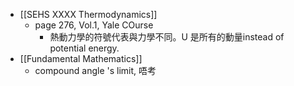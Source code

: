 - [[SEHS XXXX Thermodynamics]]
	- page 276, Vol.1,   Yale COurse
		- 熱動力學的符號代表與力學不同。U 是所有的動量instead of potential energy.
- [[Fundamental Mathematics]]
	- compound angle 's limit, 唔考
